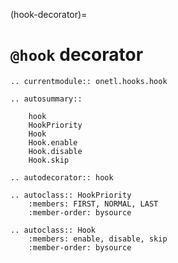 (hook-decorator)=

# `@hook` decorator

```{eval-rst}
.. currentmodule:: onetl.hooks.hook
```

```{eval-rst}
.. autosummary::

    hook
    HookPriority
    Hook
    Hook.enable
    Hook.disable
    Hook.skip
```

```{eval-rst}
.. autodecorator:: hook
```

```{eval-rst}
.. autoclass:: HookPriority
    :members: FIRST, NORMAL, LAST
    :member-order: bysource
```

```{eval-rst}
.. autoclass:: Hook
    :members: enable, disable, skip
    :member-order: bysource
```

